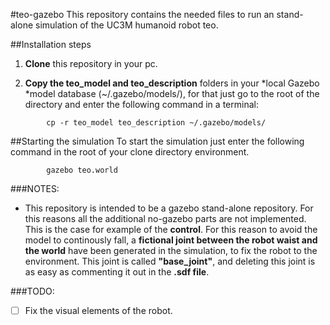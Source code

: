 #teo-gazebo
This repository contains the needed files to run an stand-alone simulation of the UC3M humanoid robot teo.

##Installation steps
1. **Clone** this repository in your pc.
 
2. **Copy the teo_model and teo_description** folders in your *local Gazebo *model database (~/.gazebo/models/), for that just go to the root of the directory and enter the following command in a terminal:

```
		cp -r teo_model teo_description ~/.gazebo/models/
```

##Starting the simulation
To start the simulation just enter the following command in the root of your clone directory environment.

```
		gazebo teo.world
```

###NOTES:
- This repository is intended to be a gazebo stand-alone repository. For this reasons all the additional no-gazebo parts are not implemented. This is the case for example of the **control**. For this reason to avoid the model to continously fall, a **fictional joint between the robot waist and the world** have been generated in the simulation, to fix the robot to the environment. This joint is called **"base_joint"**, and deleting this joint is as easy as commenting it out in the **.sdf file**.

###TODO:
- [ ] Fix the visual elements of the robot.